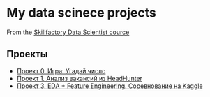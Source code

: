 # My data scinece projects
From the [Skillfactory Data Scientist cource](https://skillfactory.ru/data-scientist)

## Проекты

* [Проект 0. Игра: Угадай число](https://github.com/kpalych/sf_data_since/tree/main/project_0)
* [Проект 1. Анализ вакансий из HeadHunter](https://github.com/kpalych/sf_data_since/tree/main/project_1)
* [Проект 3. EDA + Feature Engineering. Соревнование на Kaggle](https://github.com/kpalych/sf_data_since/tree/main/project_3)
